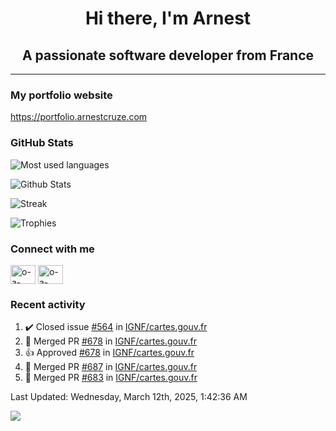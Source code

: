 <h1 align="center">Hi there, I'm Arnest</h1>
<h2 align="center">A passionate software developer from France</h2>

---

### My portfolio website

https://portfolio.arnestcruze.com

### GitHub Stats

![Most used languages](https://github-readme-stats.vercel.app/api/top-langs/?username=ocruze&langs_count=10&layout=compact&hide=tsql)

![Github Stats](https://github-readme-stats.vercel.app/api?username=ocruze&count_private=true&show_icons=true&title_color=fff&text_color=fff&bg_color=30,36d1dc,904e95)

![Streak](https://github-readme-streak-stats.herokuapp.com/?user=ocruze&)

![Trophies](https://github-profile-trophy.vercel.app/?username=ocruze)

### Connect with me

<p align="left">
  <a href="mailto:o.cruze@live.com" target="blank"><img align="center" src="https://upload.wikimedia.org/wikipedia/commons/d/df/Microsoft_Office_Outlook_%282018%E2%80%93present%29.svg" alt="o-a-cruze" height="30" width="40" /></a>
  <a href="https://linkedin.com/in/o-a-cruze" target="blank"><img align="center" src="https://raw.githubusercontent.com/rahuldkjain/github-profile-readme-generator/master/src/images/icons/Social/linked-in-alt.svg" alt="o-a-cruze" height="30" width="40" /></a>
</p>

### Recent activity

<!--RECENT_ACTIVITY:start-->
1. ✔️ Closed issue [#564](https://github.com/IGNF/cartes.gouv.fr/issues/564) in [IGNF/cartes.gouv.fr](https://github.com/IGNF/cartes.gouv.fr)
2. 🎉 Merged PR [#678](https://github.com/IGNF/cartes.gouv.fr/pull/678) in [IGNF/cartes.gouv.fr](https://github.com/IGNF/cartes.gouv.fr)
3. 👍 Approved [#678](https://github.com/IGNF/cartes.gouv.fr/pull/678#pullrequestreview-2674553619) in [IGNF/cartes.gouv.fr](https://github.com/IGNF/cartes.gouv.fr)
4. 🎉 Merged PR [#687](https://github.com/IGNF/cartes.gouv.fr/pull/687) in [IGNF/cartes.gouv.fr](https://github.com/IGNF/cartes.gouv.fr)
5. 🎉 Merged PR [#683](https://github.com/IGNF/cartes.gouv.fr/pull/683) in [IGNF/cartes.gouv.fr](https://github.com/IGNF/cartes.gouv.fr)
<!--RECENT_ACTIVITY:end-->

<!--RECENT_ACTIVITY:last_update-->
Last Updated: Wednesday, March 12th, 2025, 1:42:36 AM
<!--RECENT_ACTIVITY:last_update_end-->

[![](https://visitcount.itsvg.in/api?id=ocruze&label=Profile%20Views&pretty=false)](https://visitcount.itsvg.in)

